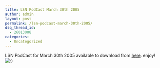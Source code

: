 ```yaml
---
title: LSN PodCast March 30th 2005
author: admin
layout: post
permalink: /lsn-podcast-march-30th-2005/
dsq_thread_id:
  - 26013008
categories:
  - Uncategorized
---
```

LSN PodCast for March 30th 2005 available to download from [here][1]. enjoy! <img src="http://blog.lotas-smartman.net/wp-includes/images/smilies/icon_smile.gif" alt=":)" class="wp-smiley" />

 [1]: http://libsyn.com/media/lotas/lsnpodcast-20050330-1.mp3